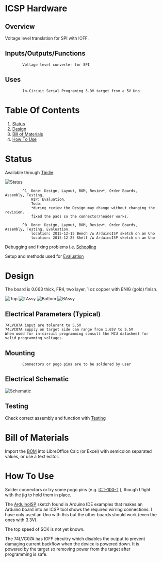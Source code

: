 # ICSP Hardware

## Overview

Voltage level translation for SPI with IOFF.

## Inputs/Outputs/Functions

```
        Voltage level converter for SPI
```


## Uses

```
        In-Circuit Serial Programing 3.3V target from a 5V Uno
```


# Table Of Contents

1. [Status](#status)
2. [Design](#design)
3. [Bill of Materials](#bill-of-materials)
4. [How To Use](#how-to-use)


# Status

Available through [Tindie](https://www.tindie.com/products/ron-sutherland/icsp-a-board-for-spi-level-shift-with-ioff/)

![Status](./status_icon.png "ICSP Status")

```
        ^1  Done: Design, Layout, BOM, Review*, Order Boards, Assembly, Testing,
            WIP: Evaluation.
            Todo:  
            *during review the Design may change without changing the revision.
            fixed the pads so the connector/header works.

        ^0  Done: Design, Layout, BOM, Review*, Order Boards, Assembly, Testing, Evaluation.
            location: 2015-12-15 Bench /w ArduinoISP sketch on an Uno 
            location: 2015-12-25 Shelf /w ArduinoISP sketch on an Uno 
```

Debugging and fixing problems i.e. [Schooling](./Schooling/)

Setup and methods used for [Evaluation](./Evaluation/)


# Design

The board is 0.063 thick, FR4, two layer, 1 oz copper with ENIG (gold) finish.

![Top](./Documents/15321,Top.png "ICSP Top")
![TAssy](./Documents/15321,TAssy.jpg "ICSP Top Assy")
![Bottom](./Documents/15321,Bottom.png "ICSP Bottom")
![BAssy](./Documents/15321,BAssy.jpg "ICSP Bottom Assy")

## Electrical Parameters (Typical)

```
74LVCO7A input are tolerant to 5.5V
74LVCO7A supply on target side can range from 1.65V to 5.5V
When used for in-circuit programming consult the MCU datasheet for valid programming voltages.
```

## Mounting

```
        Connectors or pogo pins are to be soldered by user
```

## Electrical Schematic

![Schematic](./Documents/15321,Schematic.png "ICSP Schematic")

## Testing

Check correct assembly and function with [Testing](./Testing/)


# Bill of Materials

Import the [BOM](./Design/15321,BOM.csv) into LibreOffice Calc (or Excel) with semicolon separated values, or use a text editor.


# How To Use

Solder connectors or try some pogo pins (e.g. [ICT-100-T] ), though I fight with the jig to hold them in place.

[ICT-100-T]: http://www.mouser.com/Search/Refine.aspx?Keyword=ICT-100-T

The [ArduinoISP] sketch found in Arduino IDE examples that makes an Arduino board into an ICSP tool shows the required wirring connections. I have only used an Uno with this but the other boards should work (even the ones with 3.3V). 

[ArduinoISP]: https://github.com/arduino/Arduino/blob/master/build/shared/examples/11.ArduinoISP/ArduinoISP/ArduinoISP.ino

The top speed of SCK is not yet known.

The 74LVC07A has IOFF circuitry which disables the output to prevent damaging current backflow when the device is powered down. It is powered by the target so removing power from the target after programming is safe.








